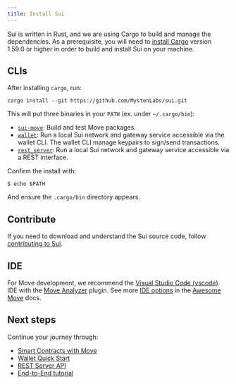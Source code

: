 ```yaml
---
title: Install Sui
---
```


Sui is written in Rust, and we are using Cargo to build and manage the
dependencies.  As a prerequisite, you will need to [install
Cargo](https://doc.rust-lang.org/cargo/getting-started/installation.html)
version 1.59.0 or higher in order to build and install Sui on your machine.

## CLIs

After installing `cargo`, run:

```shell
cargo install --git https://github.com/MystenLabs/sui.git
```

This will put three binaries in your `PATH` (ex. under `~/.cargo/bin`):
* [`sui-move`](move.md): Build and test Move packages.
* [`wallet`](wallet.md): Run a local Sui network and gateway service accessible via the wallet CLI. The wallet CLI manage keypairs to sign/send transactions.
* [`rest_server`](rest-api.md): Run a local Sui network and gateway service accessible via a REST interface.

Confirm the install with:

```
$ echo $PATH
```

And ensure the `.cargo/bin` directory appears.

## Contribute

If you need to download and understand the Sui source code, follow [contributing to Sui](../contribute/index.md).

## IDE
For Move development, we recommend the [Visual Studio Code (vscode)](https://code.visualstudio.com/) IDE with the [Move Analyzer](https://marketplace.visualstudio.com/items?itemName=move.move-analyzer) plugin. See more [IDE options](https://github.com/MystenLabs/awesome-move#ides) in the [Awesome Move](https://github.com/MystenLabs/awesome-move) docs.

## Next steps

Continue your journey through:

* [Smart Contracts with Move](move.md)
* [Wallet Quick Start](wallet.md)
* [REST Server API](rest-api.md)
* [End-to-End tutorial](../explore/tutorials.md)
